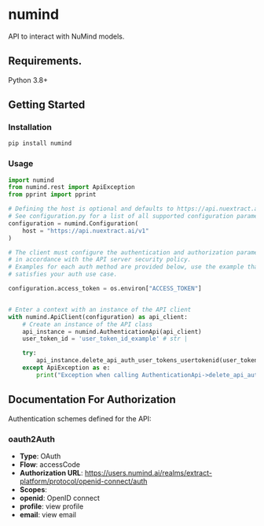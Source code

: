 # numind

API to interact with NuMind models.

## Requirements.

Python 3.8+

## Getting Started

### Installation

```sh
pip install numind
```

### Usage

```python
import numind
from numind.rest import ApiException
from pprint import pprint

# Defining the host is optional and defaults to https://api.nuextract.ai/v1
# See configuration.py for a list of all supported configuration parameters.
configuration = numind.Configuration(
    host = "https://api.nuextract.ai/v1"
)

# The client must configure the authentication and authorization parameters
# in accordance with the API server security policy.
# Examples for each auth method are provided below, use the example that
# satisfies your auth use case.

configuration.access_token = os.environ["ACCESS_TOKEN"]


# Enter a context with an instance of the API client
with numind.ApiClient(configuration) as api_client:
    # Create an instance of the API class
    api_instance = numind.AuthenticationApi(api_client)
    user_token_id = 'user_token_id_example' # str | 

    try:
        api_instance.delete_api_auth_user_tokens_usertokenid(user_token_id)
    except ApiException as e:
        print("Exception when calling AuthenticationApi->delete_api_auth_user_tokens_usertokenid: %s\n" % e)
```

<a id="documentation-for-authorization"></a>
## Documentation For Authorization

Authentication schemes defined for the API:
<a id="oauth2Auth"></a>
### oauth2Auth

- **Type**: OAuth
- **Flow**: accessCode
- **Authorization URL**: https://users.numind.ai/realms/extract-platform/protocol/openid-connect/auth
- **Scopes**: 
 - **openid**: OpenID connect
 - **profile**: view profile
 - **email**: view email

